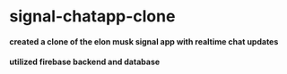 # signal-chatapp-clone

#### created a clone of the elon musk signal app with realtime chat updates
#### utilized firebase backend and database 
